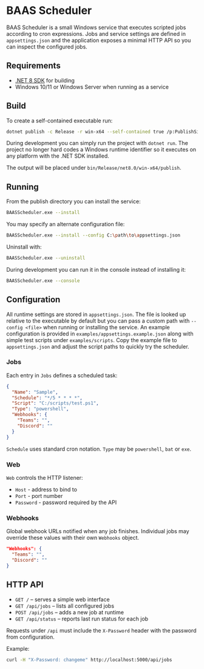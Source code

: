 # BAAS Scheduler

BAAS Scheduler is a small Windows service that executes scripted jobs according to cron expressions. Jobs and service settings are defined in `appsettings.json` and the application exposes a minimal HTTP API so you can inspect the configured jobs.

## Requirements

* [.NET 8 SDK](https://dotnet.microsoft.com/download/dotnet/8.0) for building
* Windows 10/11 or Windows Server when running as a service

## Build

To create a self-contained executable run:

```bash
dotnet publish -c Release -r win-x64 --self-contained true /p:PublishSingleFile=true
```

During development you can simply run the project with `dotnet run`.  The
project no longer hard codes a Windows runtime identifier so it executes on
any platform with the .NET SDK installed.

The output will be placed under `bin/Release/net8.0/win-x64/publish`.

## Running

From the publish directory you can install the service:

```bash
BAASScheduler.exe --install
```

You may specify an alternate configuration file:

```bash
BAASScheduler.exe --install --config C:\path\to\appsettings.json
```

Uninstall with:

```bash
BAASScheduler.exe --uninstall
```

During development you can run it in the console instead of installing it:

```bash
BAASScheduler.exe --console
```

## Configuration

All runtime settings are stored in `appsettings.json`.
The file is looked up relative to the executable by default but you can pass a
custom path with `--config <file>` when running or installing the service.
An example configuration is provided in `examples/appsettings.example.json`
along with simple test scripts under `examples/scripts`.  Copy the example
file to `appsettings.json` and adjust the script paths to quickly try the
scheduler.

### Jobs
Each entry in `Jobs` defines a scheduled task:

```json
{
  "Name": "Sample",
  "Schedule": "*/5 * * * *",
  "Script": "C:/scripts/test.ps1",
  "Type": "powershell",
  "Webhooks": {
    "Teams": "",
    "Discord": ""
  }
}
```

`Schedule` uses standard cron notation. `Type` may be `powershell`, `bat` or `exe`.

### Web
`Web` controls the HTTP listener:

* `Host` - address to bind to
* `Port` - port number
* `Password` - password required by the API

### Webhooks
Global webhook URLs notified when any job finishes. Individual jobs may override
these values with their own `Webhooks` object.

```json
"Webhooks": {
  "Teams": "",
  "Discord": ""
}
```

## HTTP API

* `GET /` – serves a simple web interface
* `GET /api/jobs` – lists all configured jobs
* `POST /api/jobs` – adds a new job at runtime
* `GET /api/status` – reports last run status for each job

Requests under `/api` must include the `X-Password` header with the password from configuration.

Example:

```bash
curl -H "X-Password: changeme" http://localhost:5000/api/jobs
```
